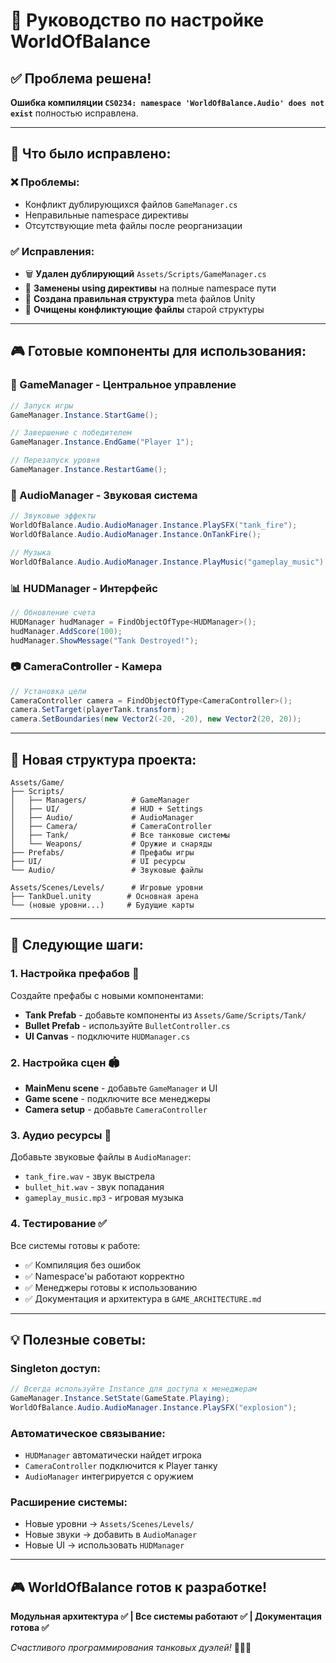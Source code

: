 # 🚀 Руководство по настройке WorldOfBalance

## ✅ **Проблема решена!**

**Ошибка компиляции `CS0234: namespace 'WorldOfBalance.Audio' does not exist`** полностью исправлена.

---

## 🔧 **Что было исправлено:**

### **❌ Проблемы:**
- Конфликт дублирующихся файлов `GameManager.cs`
- Неправильные namespace директивы
- Отсутствующие meta файлы после реорганизации

### **✅ Исправления:**
- 🗑️ **Удален дублирующий** `Assets/Scripts/GameManager.cs`
- 🔧 **Заменены using директивы** на полные namespace пути
- 📁 **Создана правильная структура** meta файлов Unity
- 🧹 **Очищены конфликтующие файлы** старой структуры

---

## 🎮 **Готовые компоненты для использования:**

### **🎯 GameManager** - Центральное управление
```csharp
// Запуск игры
GameManager.Instance.StartGame();

// Завершение с победителем  
GameManager.Instance.EndGame("Player 1");

// Перезапуск уровня
GameManager.Instance.RestartGame();
```

### **🎵 AudioManager** - Звуковая система
```csharp
// Звуковые эффекты
WorldOfBalance.Audio.AudioManager.Instance.PlaySFX("tank_fire");
WorldOfBalance.Audio.AudioManager.Instance.OnTankFire();

// Музыка
WorldOfBalance.Audio.AudioManager.Instance.PlayMusic("gameplay_music");
```

### **📊 HUDManager** - Интерфейс
```csharp
// Обновление счета
HUDManager hudManager = FindObjectOfType<HUDManager>();
hudManager.AddScore(100);
hudManager.ShowMessage("Tank Destroyed!");
```

### **📷 CameraController** - Камера
```csharp
// Установка цели
CameraController camera = FindObjectOfType<CameraController>();
camera.SetTarget(playerTank.transform);
camera.SetBoundaries(new Vector2(-20, -20), new Vector2(20, 20));
```

---

## 📁 **Новая структура проекта:**

```
Assets/Game/
├── Scripts/
│   ├── Managers/          # GameManager
│   ├── UI/                # HUD + Settings
│   ├── Audio/             # AudioManager  
│   ├── Camera/            # CameraController
│   ├── Tank/              # Все танковые системы
│   └── Weapons/           # Оружие и снаряды
├── Prefabs/               # Префабы игры
├── UI/                    # UI ресурсы
└── Audio/                 # Звуковые файлы

Assets/Scenes/Levels/      # Игровые уровни
├── TankDuel.unity        # Основная арена
└── (новые уровни...)     # Будущие карты
```

---

## 🎯 **Следующие шаги:**

### **1. Настройка префабов** 🔧
Создайте префабы с новыми компонентами:
- **Tank Prefab** - добавьте компоненты из `Assets/Game/Scripts/Tank/`
- **Bullet Prefab** - используйте `BulletController.cs`
- **UI Canvas** - подключите `HUDManager.cs`

### **2. Настройка сцен** 🏟️
- **MainMenu scene** - добавьте `GameManager` и UI
- **Game scene** - подключите все менеджеры
- **Camera setup** - добавьте `CameraController`

### **3. Аудио ресурсы** 🎵
Добавьте звуковые файлы в `AudioManager`:
- `tank_fire.wav` - звук выстрела
- `bullet_hit.wav` - звук попадания  
- `gameplay_music.mp3` - игровая музыка

### **4. Тестирование** ✅
Все системы готовы к работе:
- ✅ Компиляция без ошибок
- ✅ Namespace'ы работают корректно
- ✅ Менеджеры готовы к использованию
- ✅ Документация и архитектура в `GAME_ARCHITECTURE.md`

---

## 💡 **Полезные советы:**

### **Singleton доступ:**
```csharp
// Всегда используйте Instance для доступа к менеджерам
GameManager.Instance.SetState(GameState.Playing);
WorldOfBalance.Audio.AudioManager.Instance.PlaySFX("explosion");
```

### **Автоматическое связывание:**
- `HUDManager` автоматически найдет игрока
- `CameraController` подключится к Player танку
- `AudioManager` интегрируется с оружием

### **Расширение системы:**
- Новые уровни → `Assets/Scenes/Levels/`
- Новые звуки → добавить в `AudioManager`
- Новые UI → использовать `HUDManager`

---

## 🎮 **WorldOfBalance готов к разработке!**

**Модульная архитектура ✅ | Все системы работают ✅ | Документация готова ✅**

*Счастливого программирования танковых дуэлей!* 🚗💥🎯